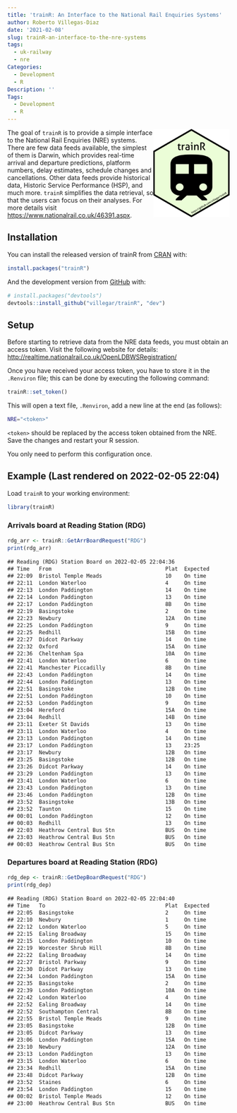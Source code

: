 ```yaml
---
title: 'trainR: An Interface to the National Rail Enquiries Systems'
author: Roberto Villegas-Diaz
date: '2021-02-08'
slug: trainR-an-interface-to-the-nre-systems
tags:
  - uk-railway
  - nre
Categories:
  - Development
  - R
Description: ''
Tags:
  - Development
  - R
---
```


<img src="https://raw.githubusercontent.com/villegar/trainR/main/inst/images/logo.png" alt="logo" align="right" height=200px/>

The goal of `trainR` is to provide a simple interface to the 
National Rail Enquiries (NRE) systems. There are few data feeds 
available, the simplest of them is Darwin, which provides real-time 
arrival and departure predictions, platform numbers, delay estimates, 
schedule changes and cancellations. Other data feeds provide historical 
data, Historic Service Performance (HSP), and much more. `trainR` 
simplifies the data retrieval, so that the users can focus on their 
analyses. For more details visit 
https://www.nationalrail.co.uk/46391.aspx.

## Installation

You can install the released version of trainR from [CRAN](https://CRAN.R-project.org) with:

``` r
install.packages("trainR")
```

And the development version from [GitHub](https://github.com/) with:

``` r
# install.packages("devtools")
devtools::install_github("villegar/trainR", "dev")
```

## Setup
Before starting to retrieve data from the NRE data feeds, you must obtain an access token. 
Visit the following website for details: http://realtime.nationalrail.co.uk/OpenLDBWSRegistration/

Once you have received your access token, you have to store it in the `.Renviron` file; this can be 
done by executing the following command:


```r
trainR::set_token()
```

This will open a text file, `.Renviron`, add a new line at the end (as follows):

```bash
NRE="<token>"
```

`<token>` should be replaced by the access token obtained from the NRE. Save the changes and restart 
your R session.

You only need to perform this configuration once.

## Example (Last rendered on 2022-02-05 22:04)

Load `trainR` to your working environment:

```r
library(trainR)
```

### Arrivals board at Reading Station (RDG)


```r
rdg_arr <- trainR::GetArrBoardRequest("RDG")
print(rdg_arr)
```

```
## Reading (RDG) Station Board on 2022-02-05 22:04:36
## Time   From                                    Plat  Expected
## 22:09  Bristol Temple Meads                    10    On time
## 22:11  London Waterloo                         4     On time
## 22:13  London Paddington                       14    On time
## 22:14  London Paddington                       13    On time
## 22:17  London Paddington                       8B    On time
## 22:19  Basingstoke                             2     On time
## 22:23  Newbury                                 12A   On time
## 22:25  London Paddington                       9     On time
## 22:25  Redhill                                 15B   On time
## 22:27  Didcot Parkway                          14    On time
## 22:32  Oxford                                  15A   On time
## 22:36  Cheltenham Spa                          10A   On time
## 22:41  London Waterloo                         6     On time
## 22:41  Manchester Piccadilly                   8B    On time
## 22:43  London Paddington                       14    On time
## 22:44  London Paddington                       13    On time
## 22:51  Basingstoke                             12B   On time
## 22:51  London Paddington                       10    On time
## 22:53  London Paddington                       9     On time
## 23:04  Hereford                                15A   On time
## 23:04  Redhill                                 14B   On time
## 23:11  Exeter St Davids                        13    On time
## 23:11  London Waterloo                         4     On time
## 23:13  London Paddington                       14    On time
## 23:17  London Paddington                       13    23:25
## 23:17  Newbury                                 12B   On time
## 23:25  Basingstoke                             12B   On time
## 23:26  Didcot Parkway                          14    On time
## 23:29  London Paddington                       13    On time
## 23:41  London Waterloo                         6     On time
## 23:43  London Paddington                       13    On time
## 23:46  London Paddington                       12B   On time
## 23:52  Basingstoke                             13B   On time
## 23:52  Taunton                                 15    On time
## 00:01  London Paddington                       12    On time
## 00:03  Redhill                                 13    On time
## 22:03  Heathrow Central Bus Stn                BUS   On time
## 23:03  Heathrow Central Bus Stn                BUS   On time
## 00:03  Heathrow Central Bus Stn                BUS   On time
```

### Departures board at Reading Station (RDG)


```r
rdg_dep <- trainR::GetDepBoardRequest("RDG")
print(rdg_dep)
```

```
## Reading (RDG) Station Board on 2022-02-05 22:04:40
## Time   To                                      Plat  Expected
## 22:05  Basingstoke                             2     On time
## 22:10  Newbury                                 1     On time
## 22:12  London Waterloo                         5     On time
## 22:15  Ealing Broadway                         15    On time
## 22:15  London Paddington                       10    On time
## 22:19  Worcester Shrub Hill                    8B    On time
## 22:22  Ealing Broadway                         14    On time
## 22:27  Bristol Parkway                         9     On time
## 22:30  Didcot Parkway                          13    On time
## 22:34  London Paddington                       15A   On time
## 22:35  Basingstoke                             2     On time
## 22:39  London Paddington                       10A   On time
## 22:42  London Waterloo                         4     On time
## 22:52  Ealing Broadway                         14    On time
## 22:52  Southampton Central                     8B    On time
## 22:55  Bristol Temple Meads                    9     On time
## 23:05  Basingstoke                             12B   On time
## 23:05  Didcot Parkway                          13    On time
## 23:06  London Paddington                       15A   On time
## 23:10  Newbury                                 12A   On time
## 23:13  London Paddington                       13    On time
## 23:15  London Waterloo                         6     On time
## 23:34  Redhill                                 15A   On time
## 23:48  Didcot Parkway                          12B   On time
## 23:52  Staines                                 6     On time
## 23:54  London Paddington                       15    On time
## 00:02  Bristol Temple Meads                    12    On time
## 23:00  Heathrow Central Bus Stn                BUS   On time
```
